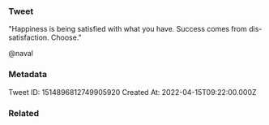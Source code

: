 ### Tweet
"Happiness is being satisfied with what you have. Success comes from dis-satisfaction. Choose."

@naval

### Metadata
Tweet ID: 1514896812749905920
Created At: 2022-04-15T09:22:00.000Z

### Related


